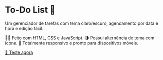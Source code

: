 # To-Do List 📝
Um gerenciador de tarefas com tema claro/escuro, agendamento por data e hora e edição fácil.

👨‍💻 Feito com HTML, CSS e JavaScript.
🌗 Possui alternância de tema com ícone.
📱 Totalmente responsivo e pronto para dispositivos móveis.

[🔗 Teste agora](https://pedromilagre.github.io/todo-list/)
